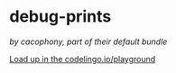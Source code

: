 # debug-prints 

_by cacophony, part of their default bundle_


[Load up in the codelingo.io/playground](https://codelingo.io/playground/?repo=github.com/codelingo/hub&dir=tenets/cacophony/default/debug-prints&tenet=cacophony/default/debug-prints)